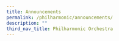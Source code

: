 ```yaml
---
title: Announcements
permalink: /philharmonic/announcements/
description: ""
third_nav_title: Philharmonic Orchestra
---
```

